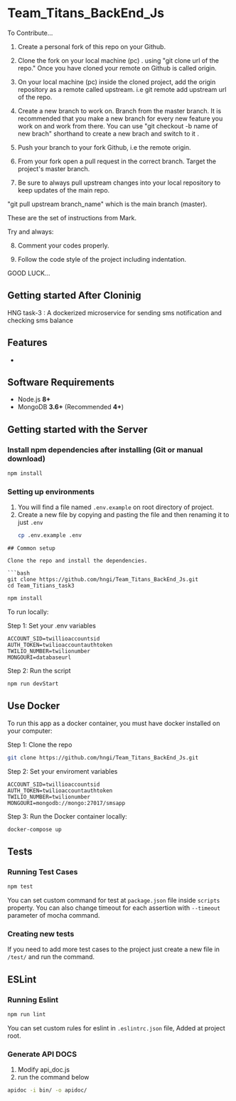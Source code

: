 # Team_Titans_BackEnd_Js

To Contribute...

1. Create a personal fork of this repo on your Github.

2. Clone the fork on your local machine (pc) .
   using "git clone url of the repo."
   Once you have cloned your remote on Github is called origin.

3. On your local machine (pc) inside the cloned project, add the origin repository as a remote called upstream.
   i.e git remote add upstream url of the repo.

4. Create a new branch to work on. Branch from the master branch. It is recommended that you make a new branch for every new feature you work on and work from there.
   You can use "git checkout -b name of new brach" shorthand to create a new brach and switch to it .

5. Push your branch to your fork Github, i.e the remote origin.

6. From your fork open a pull request in the correct branch. Target the project's master branch.

7. Be sure to always pull upstream changes into your local repository to keep updates of the main repo.

"git pull upstream branch_name" which is the main branch (master).

These are the set of instructions from Mark.

Try and always:

8. Comment your codes properly.

9. Follow the code style of the project including indentation.

GOOD LUCK...

## Getting started After Cloninig

HNG task-3 : A dockerized microservice for sending sms notification and checking sms balance

## Features

-

## Software Requirements

- Node.js **8+**
- MongoDB **3.6+** (Recommended **4+**)

## Getting started with the Server

### Install npm dependencies after installing (Git or manual download)

```bash
npm install
```

### Setting up environments

1.  You will find a file named `.env.example` on root directory of project.
2.  Create a new file by copying and pasting the file and then renaming it to just `.env`
    ```bash
    cp .env.example .env
    ```

````
## Common setup

Clone the repo and install the dependencies.

```bash
git clone https://github.com/hngi/Team_Titans_BackEnd_Js.git
cd Team_Titians_task3
````

```bash
npm install
```

To run locally:

Step 1: Set your .env variables

```
ACCOUNT_SID=twillioaccountsid
AUTH_TOKEN=twilioaccountauthtoken
TWILIO_NUMBER=twilionumber
MONGOURI=databaseurl
```

Step 2: Run the script

```bash
npm run devStart
```

## Use Docker

To run this app as a docker container, you must have docker installed on your computer:

Step 1: Clone the repo

```bash
git clone https://github.com/hngi/Team_Titans_BackEnd_Js.git
```

Step 2: Set your enviroment variables

```
ACCOUNT_SID=twillioaccountsid
AUTH_TOKEN=twilioaccountauthtoken
TWILIO_NUMBER=twilionumber
MONGOURI=mongodb://mongo:27017/smsapp
```

Step 3: Run the Docker container locally:

```bash
docker-compose up
```

## Tests

### Running Test Cases

```bash
npm test
```

You can set custom command for test at `package.json` file inside `scripts` property. You can also change timeout for each assertion with `--timeout` parameter of mocha command.

### Creating new tests

If you need to add more test cases to the project just create a new file in `/test/` and run the command.

## ESLint

### Running Eslint

```bash
npm run lint
```

You can set custom rules for eslint in `.eslintrc.json` file, Added at project root.

### Generate API DOCS
1. Modify api_doc.js
2. run the command below
```bash
apidoc -i bin/ -o apidoc/
```